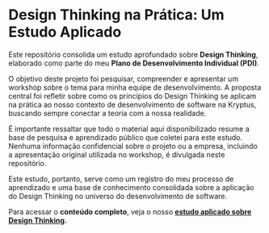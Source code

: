 # Design Thinking na Prática: Um Estudo Aplicado

Este repositório consolida um estudo aprofundado sobre **Design Thinking**, elaborado como parte do meu **Plano de Desenvolvimento Individual (PDI)**.

O objetivo deste projeto foi pesquisar, compreender e apresentar um workshop sobre o tema para minha equipe de desenvolvimento. A proposta central foi refletir sobre como os princípios do Design Thinking se aplicam na prática ao nosso contexto de desenvolvimento de software na Kryptus, buscando sempre conectar a teoria com a nossa realidade.

É importante ressaltar que todo o material aqui disponibilizado resume a base de pesquisa e aprendizado público que coletei para este estudo. Nenhuma informação confidencial sobre o projeto ou a empresa, incluindo a apresentação original utilizada no workshop, é divulgada neste repositório.

Este estudo, portanto, serve como um registro do meu processo de aprendizado e uma base de conhecimento consolidada sobre a aplicação do Design Thinking no universo do desenvolvimento de software.

Para acessar o **conteúdo completo**, veja o nosso **[estudo aplicado sobre Design Thinking](./ESTUDO_APLICADO_DT.md).**